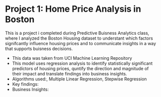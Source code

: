# Project 1: Home Price Analysis in Boston

This is a project i completed during Predictive Buisness Analytics class, where I analyzed the Boston Housing dataset to understant which factors signifcantly influence housing prices and to communicate insights in a way that supports buisness decisions.

* This data was taken from UCI Machine Learning Repository
* This model uses regression analysis to identify statistically significant predictors of housing prices, quntify the direction and magnitude of their impact and translate findings into business insights.
* Algorithms used:, Multiple Linear Regression, Stepwise Regression
* Key findings:
* Business Insights:
